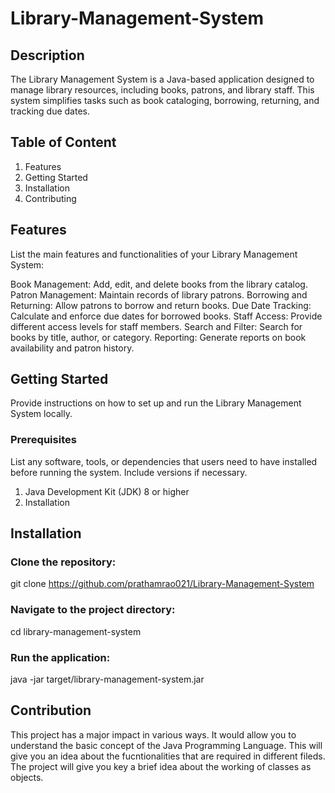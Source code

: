 # Library-Management-System
## Description
The Library Management System is a Java-based application designed to manage library resources, including books, patrons, and library staff. This system simplifies tasks such as book cataloging, borrowing, returning, and tracking due dates.

## Table of Content
1. Features
2. Getting Started
3. Installation
4. Contributing

## Features

List the main features and functionalities of your Library Management System:

Book Management: Add, edit, and delete books from the library catalog.
Patron Management: Maintain records of library patrons.
Borrowing and Returning: Allow patrons to borrow and return books.
Due Date Tracking: Calculate and enforce due dates for borrowed books.
Staff Access: Provide different access levels for staff members.
Search and Filter: Search for books by title, author, or category.
Reporting: Generate reports on book availability and patron history.

## Getting Started
Provide instructions on how to set up and run the Library Management System locally.

### Prerequisites
List any software, tools, or dependencies that users need to have installed before running the system. Include versions if necessary.

1. Java Development Kit (JDK) 8 or higher
2. Installation

## Installation 

### Clone the repository:
git clone https://github.com/prathamrao021/Library-Management-System

### Navigate to the project directory:
cd library-management-system

### Run the application:
java -jar target/library-management-system.jar

## Contribution
This project has a major impact in various ways. It would allow you to understand the basic concept of the Java Programming Language. This will give you an idea about the fucntionalities that are required in different fileds. The project will give you key a brief idea about the working of classes as objects. 
